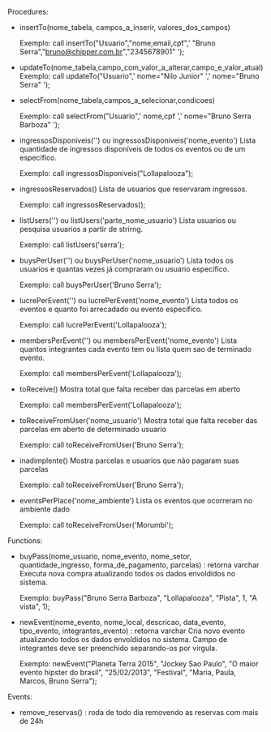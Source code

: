 Procedures:

- insertTo(nome_tabela, campos_a_inserir, valores_dos_campos)

	Exemplo: call insertTo("Usuario","nome,email,cpf",' "Bruno Serra","bruno@chipper.com.br","2345678901" ');
	
- updateTo(nome_tabela,campo_com_valor_a_alterar,campo_e_valor_atual)
	Exemplo: call updateTo("Usuario",' nome="Nilo Junior" ',' nome="Bruno Serra" ');

- selectFrom(nome_tabela,campos_a_selecionar,condicoes)

	Exemplo: call selectFrom("Usuario",' nome,cpf ',' nome="Bruno Serra Barboza" ');

-  ingressosDisponiveis('') ou  ingressosDisponiveis('nome_evento')
	Lista quantidade de ingressos disponíveis de todos os eventos ou de um específico.

	Exemplo: call ingressosDisponiveis("Lollapalooza");

-  ingressosReservados()
	Lista de usuarios que reservaram ingressos.

	Exemplo: call ingressosReservados();

-  listUsers('') ou listUsers('parte_nome_usuario')
	Lista usuarios ou pesquisa usuarios a partir de strirng.

	Exemplo: call listUsers('serra');

-  buysPerUser('') ou buysPerUser('nome_usuario')
	Lista todos os usuarios e quantas vezes já compraram ou usuario específico.

	Exemplo: call buysPerUser('Bruno Serra');

-  lucrePerEvent('') ou lucrePerEvent('nome_evento')
	Lista todos os eventos e quanto foi arrecadado ou evento específico.

	Exemplo: call lucrePerEvent('Lollapalooza');

-  membersPerEvent('') ou membersPerEvent('nome_evento')
	Lista quantos integrantes cada evento tem ou lista quem sao de terminado evento.

	Exemplo: call membersPerEvent('Lollapalooza');

-  toReceive()
	Mostra total que falta receber das parcelas em aberto

	Exemplo: call membersPerEvent('Lollapalooza');

-  toReceiveFromUser('nome_usuario')
	Mostra total que falta receber das parcelas em aberto de determinado usuario

	Exemplo: call toReceiveFromUser('Bruno Serra');

-  inadimplente()
	Mostra parcelas e usuarios que não pagaram suas parcelas

	Exemplo: call toReceiveFromUser('Bruno Serra');

-  eventsPerPlace('nome_ambiente')
	Lista os eventos que ocorreram no ambiente dado

	Exemplo: call toReceiveFromUser('Morumbi');


Functions:

- buyPass(nome_usuario, nome_evento, nome_setor, quantidade_ingresso, forma_de_pagamento, parcelas) : retorna varchar
	Executa nova compra atualizando todos os dados envoldidos no sistema.

	Exemplo: buyPass("Bruno Serra Barboza", "Lollapalooza", "Pista", 1, "A vista", 1);

- newEvent(nome_evento, nome_local, descricao, data_evento, tipo_evento, integrantes_evento) : retorna varchar
	Cria novo evento atualizando todos os dados envoldidos no sistema. Campo de integrantes deve ser preenchido separando-os por vírgula.

	Exemplo: newEvent("Planeta Terra 2015", "Jockey Sao Paulo", "O maior evento hipster do brasil", "25/02/2013", "Festival", "Maria, Paula, Marcos, Bruno Serra");


Events:

- remove_reservas() : roda de todo dia removendo as reservas com mais de 24h

